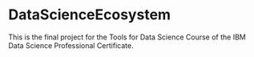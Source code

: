 # DataScienceEcosystem
This is the final project for the Tools for Data Science Course of the IBM Data Science Professional Certificate. 
